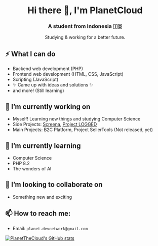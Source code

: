 <h1 align="center">Hi there 👋, I'm PlanetCloud</h1>
<h3 align="center">A student from Indonesia 🇮🇩</h3>
<p align="center">Studying & working for a better future.</p>

## ⚡ What I can do
- Backend web development (PHP)
- Frontend web development (HTML, CSS, JavaScript)
- Scripting (JavaScript)
- ✨ Came up with ideas and solutions ✨
- and more! (Still learning)

## 🔭 I’m currently working on
- Myself! Learning new things and studying Computer Science
- Side Projects: [Screena](https://screena.xyz/), [Project LOGGED](https://github.com/PlanetTheCloud/project-logged)
- Main Projects: B2C Platform, Project SellerTools (Not released, yet)

## 🌱 I’m currently learning
- Computer Science
- PHP 8.2
- The wonders of AI

## 👯 I’m looking to collaborate on
- Something new and exciting

## 📫 How to reach me:
- Email: `planet.devnetwork@gmail.com`

[![PlanetTheCloud's GitHub stats](https://github-readme-stats.vercel.app/api?username=PlanetTheCloud&show_icons=true&theme=radical)](https://github.com/anuraghazra/github-readme-stats)

